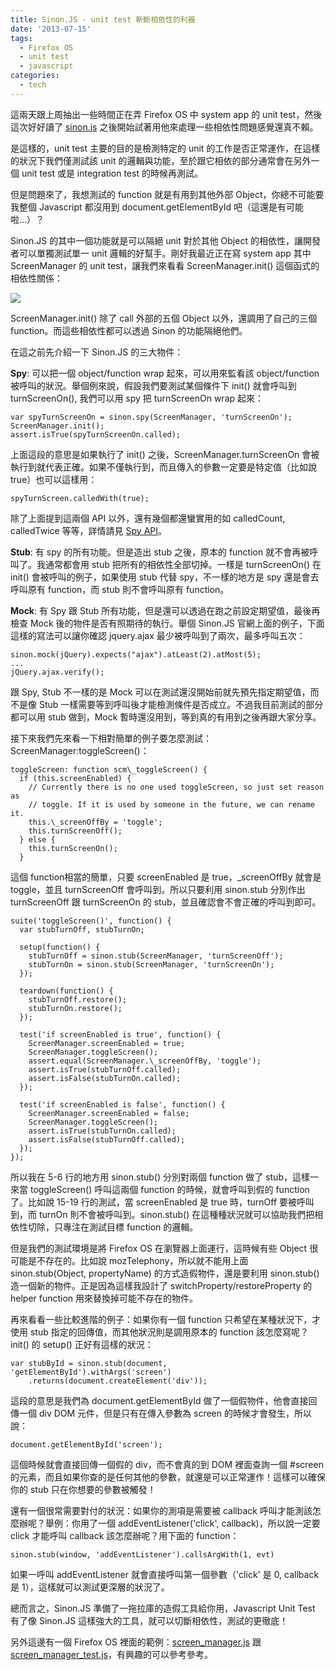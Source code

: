 ```yaml
---
title: Sinon.JS - unit test 斬斷相依性的利器
date: '2013-07-15'
tags:
  - Firefox OS
  - unit test
  - javascript
categories:
  - tech
---
```

這兩天跟上周抽出一些時間正在弄 Firefox OS 中 system app 的 unit test，然後這次好好讀了 [sinon.js](http://sinonjs.org/) 之後開始試著用他來處理一些相依性問題感覺還真不賴。  
  
是這樣的，unit test 主要的目的是檢測特定的 unit 的工作是否正常運作，在這樣的狀況下我們僅測試該 unit 的邏輯與功能，至於跟它相依的部分通常會在另外一個 unit test 或是 integration test 的時候再測試。  
  
但是問題來了，我想測試的 function 就是有用到其他外部 Object，你總不可能要我整個 Javascript 都沒用到 document.getElementById 吧（這還是有可能啦...）？  
  
Sinon.JS 的其中一個功能就是可以隔絕 unit 對於其他 Object 的相依性，讓開發者可以單獨測試單一 unit 邏輯的好幫手。剛好我最近正在寫 system app 其中 ScreenManager 的 unit test，讓我們來看看 ScreenManager.init() 這個函式的相依性關係：  
  

[![](http://4.bp.blogspot.com/-h0ACGrom5Vg/Ud1TJkLZ6ZI/AAAAAAAAeVc/n8n42F2--8Q/s1600/ScreenManager.png)](images/0.png)

  
  
ScreenManager.init() 除了 call 外部的五個 Object 以外，還調用了自己的三個 function。而這些相依性都可以透過 Sinon 的功能隔絕他們。  
  
在這之前先介紹一下 Sinon.JS 的三大物件：  
  
**Spy**: 可以把一個 object/function wrap 起來，可以用來監看該 object/function 被呼叫的狀況。舉個例來說，假設我們要測試某個條件下 init() 就會呼叫到 turnScreenOn(), 我們可以用 spy 把 turnScreenOn wrap 起來：  
  
```
var spyTurnScreenOn = sinon.spy(ScreenManager, 'turnScreenOn');
ScreenManager.init();
assert.isTrue(spyTurnScreenOn.called);

```  
上面這段的意思是如果執行了 init() 之後，ScreenManager.turnScreenOn 會被執行到就代表正確。如果不僅執行到，而且傳入的參數一定要是特定值（比如說 true）也可以這樣用：  
  
```
spyTurnScreen.calledWith(true);
```  
除了上面提到這兩個 API 以外，還有幾個都還蠻實用的如 calledCount, calledTwice 等等，詳情請見 [Spy API](http://sinonjs.org/docs/#spies)。  
  
**Stub**: 有 spy 的所有功能。但是造出 stub 之後，原本的 function 就不會再被呼叫了。我通常都會用 stub 把所有的相依性全部切掉。一樣是 turnScreenOn() 在 init() 會被呼叫的例子，如果使用 stub 代替 spy，不一樣的地方是 spy 還是會去呼叫原有 function，而 stub 則不會呼叫原有 function。  
  
**Mock**: 有 Spy 跟 Stub 所有功能，但是還可以透過在跑之前設定期望值，最後再檢查 Mock 後的物件是否有照期待的執行。舉個 Sinon.JS 官網上面的例子，下面這樣的寫法可以讓你確認 jquery.ajax 最少被呼叫到了兩次，最多呼叫五次：  
  
```
sinon.mock(jQuery).expects("ajax").atLeast(2).atMost(5);
...
jQuery.ajax.verify();
```  
跟 Spy, Stub 不一樣的是 Mock 可以在測試還沒開始前就先預先指定期望值，而不是像 Stub 一樣需要等到呼叫後才能檢測條件是否成立。不過我目前測試的部分都可以用 stub 做到，Mock 暫時還沒用到，等到真的有用到之後再跟大家分享。  
  
接下來我們先來看一下相對簡單的例子要怎麼測試：ScreenManager:toggleScreen()：  
  
```
toggleScreen: function scm\_toggleScreen() {
  if (this.screenEnabled) {
    // Currently there is no one used toggleScreen, so just set reason as
    // toggle. If it is used by someone in the future, we can rename it.
    this.\_screenOffBy = 'toggle';
    this.turnScreenOff();
  } else {
    this.turnScreenOn();
  }

```  
這個 function相當的簡單，只要 screenEnabled 是 true，\_screenOffBy 就會是 toggle，並且 turnScreenOff 會呼叫到。所以只要利用 sinon.stub 分別作出 turnScreenOff 跟 turnScreenOn 的 stub，並且確認會不會正確的呼叫到即可。  
  
```
suite('toggleScreen()', function() {
  var stubTurnOff, stubTurnOn;

  setup(function() {
    stubTurnOff = sinon.stub(ScreenManager, 'turnScreenOff');
    stubTurnOn = sinon.stub(ScreenManager, 'turnScreenOn');
  });

  teardown(function() {
    stubTurnOff.restore();
    stubTurnOn.restore();
  });

  test('if screenEnabled is true', function() {
    ScreenManager.screenEnabled = true;
    ScreenManager.toggleScreen();
    assert.equal(ScreenManager.\_screenOffBy, 'toggle');
    assert.isTrue(stubTurnOff.called);
    assert.isFalse(stubTurnOn.called);
  });

  test('if screenEnabled is false', function() {
    ScreenManager.screenEnabled = false;
    ScreenManager.toggleScreen();
    assert.isTrue(stubTurnOn.called);
    assert.isFalse(stubTurnOff.called);
  });
});
```  
所以我在 5-6 行的地方用 sinon.stub() 分別對兩個 function 做了 stub，這樣一來當 toggleScreen() 呼叫這兩個 function 的時候，就會呼叫到假的 function 了。比如說 15-19 行的測試，當 screenEnabled 是 true 時，turnOff 要被呼叫到，而 turnOn 則不會被呼叫到。sinon.stub() 在這種種狀況就可以協助我們把相依性切除，只專注在測試目標 function 的邏輯。  
  
但是我們的測試環境是將 Firefox OS 在瀏覽器上面運行，這時候有些 Object 很可能是不存在的。比如說 mozTelephony，所以就不能用上面 sinon.stub(Object, propertyName) 的方式造假物件，還是要利用 sinon.stub() 造一個新的物件。正是因為這樣我設計了 switchProperty/restoreProperty 的 helper function 用來替換掉可能不存在的物件。  
  
再來看看一些比較進階的例子：如果你有一個 function 只希望在某種狀況下，才使用 stub 指定的回傳值，而其他狀況則是調用原本的 function 該怎麼寫呢？init() 的 setup() 正好有這樣的狀況：  
  
```
var stubById = sinon.stub(document, 'getElementById').withArgs('screen')
    .returns(document.createElement('div'));

```  
這段的意思是我們為 document.getElementById 做了一個假物件，他會直接回傳一個 div DOM 元件，但是只有在傳入參數為 screen 的時候才會發生，所以說：  
  
```
document.getElementById('screen');
```  
這個時候就會直接回傳一個假的 div，而不會真的到 DOM 裡面查詢一個 #screen 的元素，而且如果你查的是任何其他的參數，就還是可以正常運作！這樣可以確保你的 stub 只在你想要的參數被觸發！  
  
還有一個很常需要對付的狀況：如果你的測項是需要被 callback 呼叫才能測該怎麼辦呢？舉例：你用了一個 addEventListener('click', callback)，所以說一定要 click 才能呼叫 callback 該怎麼辦呢？用下面的 function：  
  
```
sinon.stub(window, 'addEventListener').callsArgWith(1, evt)
```  
如果一呼叫 addEventListener 就會直接呼叫第一個參數（'click' 是 0, callback 是 1），這樣就可以測試更深層的狀況了。  
  
總而言之，Sinon.JS 準備了一拖拉庫的造假工具給你用，Javascript Unit Test 有了像 Sinon.JS 這樣強大的工具，就可以切斷相依性，測試的更徹底！  
  
另外這邊有一個 Firefox OS 裡面的範例：[screen\_manager.js](https://github.com/mozilla-b2g/gaia/blob/master/apps/system/js/screen_manager.js) 跟 [screen\_manager\_test.js](https://github.com/mozilla-b2g/gaia/blob/master/apps/system/test/unit/screen_manager_test.js)，有興趣的可以參考參考。